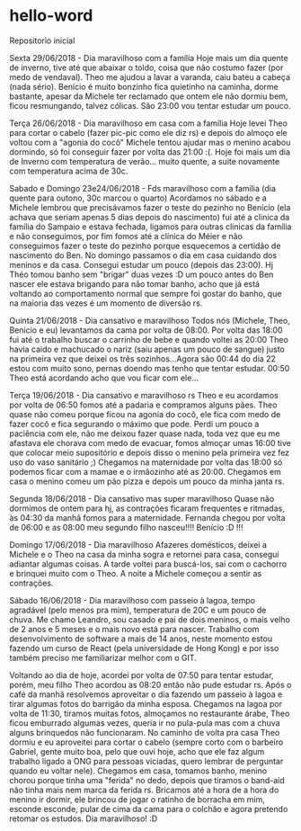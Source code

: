# hello-word
Repositorio inicial

Sexta 29/06/2018 - Dia maravilhoso com a família
Hoje mais um dia quente de inverno, tive até que abaixar o toldo, coisa que não costumo fazer (por medo de vendaval). Theo me ajudou a lavar a varanda, caiu bateu a cabeça (nada sério). Benício é muito bonzinho fica quietinho na caminha, dorme bastante, apesar da Michele ter reclamado que ontem ele não dormiu bem, ficou resmungando, talvez cólicas. São 23:00 vou tentar estudar um pouco.

Terça 26/06/2018 - Dia maravilhoso em casa com a família
Hoje levei Theo para cortar o cabelo (fazer pic-pic como ele diz rs) e depois do almoço ele voltou com a "agonia do cocô" Michele tentou ajudar mas o menino acabou dormindo, só foi conseguir fazer por volta das 21:00 :(. Hoje foi mais um dia de Inverno com temperatura de verão... muito quente, a suite novamente com temperatura acima de 30c. 

Sabado e Domingo 23e24/06/2018 - Fds maravilhoso com a família (dia quente para outono, 30c marcou o quarto)
Acordamos no sábado e a Michele lembrou que precisávamos fazer o teste do pezinho no Benício (ela achava que seriam apenas 5 dias depois do nascimento) fui até a clinica da família do Sampaio e estava fechada, ligamos para outras clinicas da família e não conseguimos, por fim fomos até a clínica do Méier e não conseguimos fazer o teste do pezinho porque esquecemos a certidão de nascimento do Ben. No domingo passamos o dia em casa cuidando dos meninos e da casa. Consegui estudar um pouco (depois das 23:00). Hj Théo tomou banho sem "brigar" duas vezes :D um pouco antes do Ben nascer ele estava brigando para não tomar banho, acho que já está voltando ao comportamento normal que sempre foi gostar do banho, que na maioria das vezes é um momento de diversão rs.


Quinta 21/06/2018 - Dia cansativo e maravilhoso
Todos nós (Michele, Theo, Benicio e eu) levantamos da cama por volta de 08:00. Por volta das 18:00 fui até o trabalho buscar o carrinho de bebe e quando voltei as 20:00 Theo havia caido e machucado o nariz (saiu apenas um pouco de sangue) justo na primeira vez que deixei os três sozinhos...Agora são 00:44 do dia 22 estou com muito sono, pernas doendo mas tenho que tentar estudar. 00:50 Theo está acordando acho que vou ficar com ele...

Terça 19/06/2018 - Dia cansativo e maravilhoso rs
Theo e eu acordamos por volta de 06:50 fomos até a padaria e compramos alguns pães. Theo quase não comeu porque ficou na agonia do cocô, ele fica com medo de fazer cocô e fica segurando o máximo que pode. Perdi um pouco a paciência com ele, não me deixou fazer quase nada, toda vez que eu me afastava ele chorava com medo de evacuar, fomos almoçar umas 16:00 tive que colocar meio supositório e depois disso o menino pela primeira vez fez uso do vaso sanitário ;) Chegamos na maternidade por volta das 18:00 só podemos ficar com a mamae e o irmãozinho até as 20:00. Chegamos em casa o menino comeu um pão pizza e depois um pouco da minha janta rs.

Segunda 18/06/2018 - Dia cansativo mas super maravilhoso
Quase não dormimos de ontem para hj, as contrações ficaram frequentes e ritmadas, às 04:30 da manhã fomos para a maternidade.
Fernanda chegou por volta de 06:00 e as 08:00 meu segundo filho nasceu!!!! Benício :D !!!

Domingo 17/06/2018 - Dia maravilhoso
Afazeres domésticos, deixei a Michele e o Theo na casa da minha sogra e retornei para casa, consegui adiantar algumas coisas.
A tarde voltei para buscá-los, sai com o cachorro e brinquei muito com o Theo. A noite a Michele começou a sentir as contrações.

Sábado 16/06/2018 - Dia maravilhoso com passeio à lagoa, tempo agradável (pelo menos pra mim), temperatura de 20C e um pouco de chuva.
Me chamo Leandro, sou casado e pai de dois meninos, o mais velho de 2 anos e 5 meses e o mais novo está para nascer. Trabalho com desenvolvimento de software a mais de 14 anos, neste momento estou fazendo um curso de React (pela universidade de Hong Kong) e por isso também preciso me familiarizar melhor com o GIT.

Voltando ao dia de hoje, acordei por volta de 07:50 para tentar estudar, porém, meu filho Theo acordou as 08:20 então não pude estudar rs. Após o café da manhã resolvemos aproveitar o dia fazendo um passeio à lagoa e tirar algumas fotos do barrigão da minha esposa. Chegamos na lagoa por volta de 11:30, tiramos muitas fotos, almoçamos no restaurante árabe, Theo ficou emburrado algumas vezes, queria ir no pula-pula mas com a chuva alguns brinquedos não funcionaram. No caminho de volta pra casa Theo dormiu e eu aproveitei para cortar o cabelo (sempre corto com o barbeiro Gabriel, gente muito boa, pelo que ouvi hoje, acho que ele faz algum trabalho ligado a ONG para pessoas viciadas, quero lembrar de perguntar quando eu voltar nele). Chegamos em casa, tomamos banho, menino chorou porque tinha uma "ferida" no dedo, depois que tiramos o band-aid não tinha mais nem marca da ferida rs. Bricamos até a hora de a hora do menino ir dormir, ele brincou de jogar o ratinho de borracha em mim, esconde esconde, pular de cima da cama para o colchão e agora pretendo retomar os estudos. Dia maravilhoso! :D
